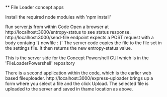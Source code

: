 ** File Loader concept apps

Install the required node modules with 'npm install'

Run server.js from within Code
Open a browser at http://localhost:3000/entropy-status to see status response.
http://localhost:3000/send-file endpoint expects a POST request with a body containg '{ newfile : <filename>}'
The server code copies the file to the file set in the settings file. It then returns the new entropy-status value.

This is the server side for the Concept Powershell GUI which is in the 'FileLoaderPowershell' repository

There is a second application within the code, which is the earlier web based fileuploader.
http://localhost:3000/express-uploader brings up a form where you select a file and the click Upload.
The selected file is uploaded to the server and saved in thame location as above.
